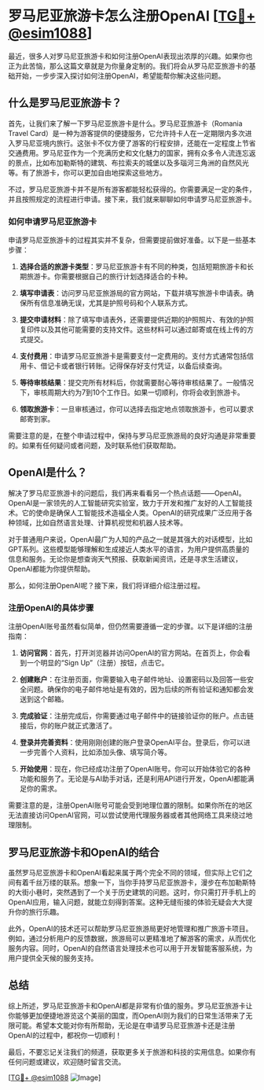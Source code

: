 # 罗马尼亚旅游卡怎么注册OpenAI [[TG💪+ @esim1088](https://t.me/s/esim1088)]

最近，很多人对罗马尼亚旅游卡和如何注册OpenAI表现出浓厚的兴趣。如果你也正为此苦恼，那么这篇文章就是为你量身定制的。我们将会从罗马尼亚旅游卡的基础开始，一步步深入探讨如何注册OpenAI，希望能帮你解决这些问题。

## 什么是罗马尼亚旅游卡？

首先，让我们来了解一下罗马尼亚旅游卡是什么。罗马尼亚旅游卡（Romania Travel Card）是一种为游客提供的便捷服务，它允许持卡人在一定期限内多次进入罗马尼亚境内旅行。这张卡不仅方便了游客的行程安排，还能在一定程度上节省交通费用。罗马尼亚作为一个充满历史和文化魅力的国家，拥有众多令人流连忘返的景点，比如布加勒斯特的建筑、布拉索夫的城堡以及多瑙河三角洲的自然风光等。有了旅游卡，你可以更加自由地探索这些地方。

不过，罗马尼亚旅游卡并不是所有游客都能轻松获得的。你需要满足一定的条件，并且按照规定的流程进行申请。接下来，我们就来聊聊如何申请罗马尼亚旅游卡。

### 如何申请罗马尼亚旅游卡

申请罗马尼亚旅游卡的过程其实并不复杂，但需要提前做好准备。以下是一些基本步骤：

1. **选择合适的旅游卡类型**：罗马尼亚旅游卡有不同的种类，包括短期旅游卡和长期旅游卡。你需要根据自己的旅行计划选择适合的卡种。
   
2. **填写申请表**：访问罗马尼亚旅游局的官方网站，下载并填写旅游卡申请表。确保所有信息准确无误，尤其是护照号码和个人联系方式。

3. **提交申请材料**：除了填写申请表外，还需要提供近期的护照照片、有效的护照复印件以及其他可能需要的支持文件。这些材料可以通过邮寄或在线上传的方式提交。

4. **支付费用**：申请罗马尼亚旅游卡是需要支付一定费用的。支付方式通常包括信用卡、借记卡或者银行转账。记得保存好支付凭证，以备后续查询。

5. **等待审核结果**：提交完所有材料后，你就需要耐心等待审核结果了。一般情况下，审核周期大约为7到10个工作日。如果一切顺利，你将会收到旅游卡。

6. **领取旅游卡**：一旦审核通过，你可以选择去指定地点领取旅游卡，也可以要求邮寄到家。

需要注意的是，在整个申请过程中，保持与罗马尼亚旅游局的良好沟通是非常重要的。如果有任何疑问或者问题，及时联系他们获取帮助。

## OpenAI是什么？

解决了罗马尼亚旅游卡的问题后，我们再来看看另一个热点话题——OpenAI。OpenAI是一家领先的人工智能研究实验室，致力于开发和推广友好的人工智能技术。它的使命是确保人工智能技术造福全人类。OpenAI的研究成果广泛应用于各种领域，比如自然语言处理、计算机视觉和机器人技术等。

对于普通用户来说，OpenAI最广为人知的产品之一就是其强大的对话模型，比如GPT系列。这些模型能够理解和生成接近人类水平的语言，为用户提供高质量的信息和服务。无论你是想查询天气预报、获取新闻资讯，还是寻求生活建议，OpenAI都能为你提供帮助。

那么，如何注册OpenAI呢？接下来，我们将详细介绍注册过程。

### 注册OpenAI的具体步骤

注册OpenAI账号虽然看似简单，但仍然需要遵循一定的步骤。以下是详细的注册指南：

1. **访问官网**：首先，打开浏览器并访问OpenAI的官方网站。在首页上，你会看到一个明显的“Sign Up”（注册）按钮，点击它。

2. **创建账户**：在注册页面，你需要输入电子邮件地址、设置密码以及回答一些安全问题。确保你的电子邮件地址是有效的，因为后续的所有验证和通知都会发送到这个邮箱。

3. **完成验证**：注册完成后，你需要通过电子邮件中的链接验证你的账户。点击链接后，你的账户就正式激活了。

4. **登录并完善资料**：使用刚刚创建的账户登录OpenAI平台。登录后，你可以进一步完善个人资料，比如添加头像、填写简介等。

5. **开始使用**：现在，你已经成功注册了OpenAI账号。你可以开始体验它的各种功能和服务了。无论是与AI助手对话，还是利用API进行开发，OpenAI都能满足你的需求。

需要注意的是，注册OpenAI账号可能会受到地理位置的限制。如果你所在的地区无法直接访问OpenAI官网，可以尝试使用代理服务器或者其他网络工具来绕过地理限制。

## 罗马尼亚旅游卡和OpenAI的结合

虽然罗马尼亚旅游卡和OpenAI看起来属于两个完全不同的领域，但实际上它们之间有着千丝万缕的联系。想象一下，当你手持罗马尼亚旅游卡，漫步在布加勒斯特的大街小巷时，突然遇到了一个关于历史建筑的问题。这时，你只需打开手机上的OpenAI应用，输入问题，就能立刻得到答案。这种无缝衔接的体验无疑会大大提升你的旅行乐趣。

此外，OpenAI的技术还可以帮助罗马尼亚旅游局更好地管理和推广旅游卡项目。例如，通过分析用户的反馈数据，旅游局可以更精准地了解游客的需求，从而优化服务内容。同时，OpenAI的自然语言处理技术也可以用于开发智能客服系统，为用户提供全天候的服务支持。

## 总结

综上所述，罗马尼亚旅游卡和OpenAI都是非常有价值的服务。罗马尼亚旅游卡让你能够更加便捷地游览这个美丽的国度，而OpenAI则为我们的日常生活带来了无限可能。希望本文能对你有所帮助，无论是在申请罗马尼亚旅游卡还是注册OpenAI的过程中，都祝你一切顺利！

最后，不要忘记关注我们的频道，获取更多关于旅游和科技的实用信息。如果你有任何问题或建议，欢迎随时留言交流。

[[TG💪+ @esim1088](https://t.me/s/esim1088) ![Image](https://i.postimg.cc/4NQfJmqS/Snipaste-2025-05-13-00-14-12.png)]